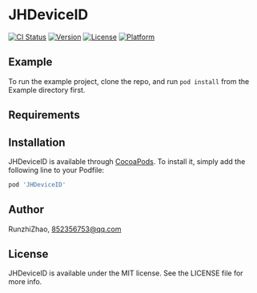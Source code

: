 # JHDeviceID

[![CI Status](https://img.shields.io/travis/RunzhiZhao/JHDeviceID.svg?style=flat)](https://travis-ci.org/RunzhiZhao/JHDeviceID)
[![Version](https://img.shields.io/cocoapods/v/JHDeviceID.svg?style=flat)](https://cocoapods.org/pods/JHDeviceID)
[![License](https://img.shields.io/cocoapods/l/JHDeviceID.svg?style=flat)](https://cocoapods.org/pods/JHDeviceID)
[![Platform](https://img.shields.io/cocoapods/p/JHDeviceID.svg?style=flat)](https://cocoapods.org/pods/JHDeviceID)

## Example

To run the example project, clone the repo, and run `pod install` from the Example directory first.

## Requirements

## Installation

JHDeviceID is available through [CocoaPods](https://cocoapods.org). To install
it, simply add the following line to your Podfile:

```ruby
pod 'JHDeviceID'
```

## Author

RunzhiZhao, 852356753@qq.com

## License

JHDeviceID is available under the MIT license. See the LICENSE file for more info.
